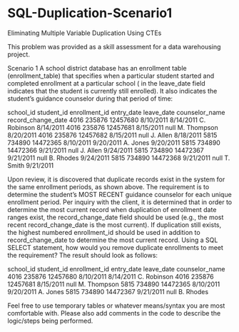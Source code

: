 # SQL-Duplication-Scenario1
Eliminating Multiple Variable Duplication Using CTEs

This problem was provided as a skill assessment for a data warehousing project.  

Scenario 1
A school district database has an enrollment table (enrollment_table) that specifies when a particular student started and completed enrollment at a particular school (<null> in the leave_date field indicates that the student is currently still enrolled).  It also indicates the student’s guidance counselor during that period of time:

school_id	student_id	enrollment_id	entry_date	leave_date	counselor_name	record_change_date
4016	235876	12457680	8/10/2011	8/14/2011	C. Robinson	8/14/2011
4016	235876	12457681	8/15/2011	null	M. Thompson	8/20/2011
4016	235876	12457682	8/15/2011	null	J. Allen	8/18/2011
5815	734890	14472365	8/10/2011	9/20/2011	A. Jones	9/20/2011
5815	734890	14472366	9/21/2011	null	J. Allen	9/24/2011
5815	734890	14472367	9/21/2011	null	B. Rhodes	9/24/2011
5815	734890	14472368	9/21/2011	null	T. Smith	9/21/2011

Upon review, it is discovered that duplicate records exist in the system for the same enrollment periods, as shown above.  The requirement is to determine the student’s MOST RECENT guidance counselor for each unique enrollment period.  Per inquiry with the client, it is determined that in order to determine the most current record when duplication of enrollment date ranges exist, the record_change_date field should be used (e.g., the most recent record_change_date is the most current).  If duplication still exists, the highest numbered enrollment_id should be used in addition to record_change_date to determine the most current record.  Using a SQL SELECT statement, how would you remove duplicate enrollments to meet the requirement?  The result should look as follows:

school_id	student_id	enrollment_id	entry_date	leave_date	counselor_name
4016	235876	12457680	8/10/2011	8/14/2011	C. Robinson
4016	235876	12457681	8/15/2011	null	M. Thompson
5815	734890	14472365	8/10/2011	9/20/2011	A. Jones
5815	734890	14472367	9/21/2011	null	B. Rhodes

Feel free to use temporary tables or whatever means/syntax you are most comfortable with.  Please also add comments in the code to describe the logic/steps being performed.
